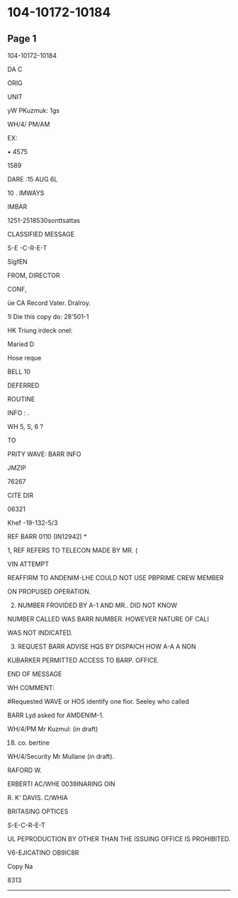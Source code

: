 # 104-10172-10184

## Page 1

104-10172-10184

DA C

ORIG

UNIT

yW PKuzmuk: 1gs

WH/4/ PM/AM

EX:

• 4575

1589

DARE :15 AUG 6L

10 . IMWAYS

IMBAR

1251-2518530sonttsattas

CLASSIFIED MESSAGE

S-E -C-R-E-T

SigfEN

FROM, DIRECTOR

CONF,

üe CA Record Vater. Dralroy.

1l Die this copy do: 28'501-1

HK Triung irdeck onel:

Maried D

Hose reque

BELL 10

DEFERRED

ROUTINE

INFO : .

WH 5, S, 6 ?

TO

PRITY WAVE: BARR INFO

JMZIP

76267

CITE DIR

06321

Khef -19-132-5/3

REF BARR 0110 (IN12942) *

1, REF REFERS TO TELECON MADE BY MR. (

VIN ATTEMPT

REAFFIRM TO ANDENIM-LHE COULD NOT USE PBPRIME CREW MEMBER

ON PROPUSED OPERATION.

2. NUMBER FROVIDED BY A-1 AND MR.. DID NOT KNOW

NUMBER CALLED WAS BARR NUMBER. HOWEVER NATURE OF CALI

WAS NOT INDICATED.

3. REQUEST BARR ADVISE HQS BY DISPAICH HOW A-A A NON

KUBARKER PERMITTED ACCESS TO BARP. OFFICE.

END OF MESSAGE

WH COMMENT:

#Requested WAVE or HOS identify one fior. Seeley who called

BARR Lyd asked for AMDENIM-1.

WH/4/PM Mr Kuzmul: (in draft)

18. co. bertine

WH/4/Security Mr Mullane (in draft).

RAFORD W.

ERBERTI AC/WHE 0039INARING OIN

R. K' DAVIS. C/WHIA

BRITASING OPTICES

S-E-C-R-E-T

UL PEPRODUCTION BY OTHER THAN THE ISSUING OFFICE IS PROHIBITED.

V6-EJICATINO OB9IC8R

Copy Na

8313

---

